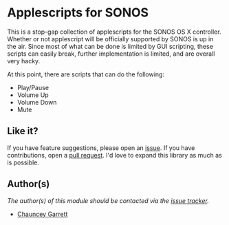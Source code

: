 # Applescripts for SONOS

This is a stop-gap collection of applescripts for the SONOS OS X controller. Whether or not applescript will be officially supported by SONOS is up in the air. Since most of what can be done is limited by GUI scripting, these scripts can easily break, further implementation is limited, and are overall very hacky.

At this point, there are scripts that can do the following:

- Play/Pause
- Volume Up
- Volume Down
- Mute

## Like it?

If you have feature suggestions, please open an [issue][1]. If you have contributions, open a [pull request][2]. I'd love to expand this library as much as is possible.

## Author(s)

*The author(s) of this module should be contacted via the [issue tracker][1].*

  - [Chauncey Garrett][4]


[1]: https://github.com/chauncey-garrett/applescript-sonos/issues "chauncey-garrett/applescript-sonos/issues"
[2]: https://github.com/chauncey-garrett/applescript-sonos/pull-request "chauncey-garrett/applescript-sonos/pulls"
[4]: https://github.com/chauncey-garrett "chauncey-garrett"
